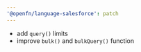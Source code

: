 ```yaml
---
'@openfn/language-salesforce': patch
---
```


- add `query()` limits
- improve `bulk()` and `bulkQuery()` function
